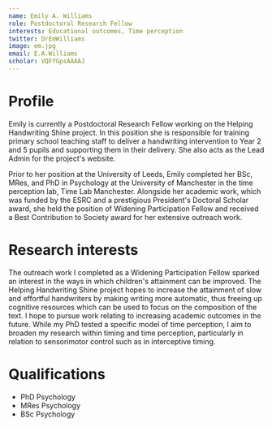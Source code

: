 ```yaml
---
name: Emily A. Williams
role: Postdoctoral Research Fellow
interests: Educational outcomes, Time perception
twitter: DrEmWilliams
image: em.jpg
email: E.A.Williams
scholar: VQFfGpsAAAAJ
---
```



# Profile
Emily is currently a Postdoctoral Research Fellow working on the Helping Handwriting Shine project. In this position she is responsible for training primary school teaching staff to deliver a handwriting intervention to Year 2 and 5 pupils and supporting them in their delivery. She also acts as the Lead Admin for the project's website.

Prior to her position at the University of Leeds, Emily completed her BSc, MRes, and PhD in Psychology at the University of Manchester in the time perception lab, Time Lab Manchester. Alongside her academic work, which was funded by the ESRC and a prestigious President's Doctoral Scholar award, she held the position of Widening Participation Fellow and received a Best Contribution to Society award for her extensive outreach work.

# Research interests
The outreach work I completed as a Widening Participation Fellow sparked an interest in the ways in which children's attainment can be improved. The Helping Handwriting Shine project hopes to increase the attainment of slow and effortful handwriters by making writing more automatic, thus freeing up cognitive resources which can be used to focus on the composition of the text. I hope to pursue work relating to increasing academic outcomes in the future.
While my PhD tested a specific model of time perception, I aim to broaden my research within timing and time perception, particularly in relation to sensorimotor control such as in interceptive timing.

# Qualifications
* PhD Psychology
* MRes Psychology
* BSc Psychology

